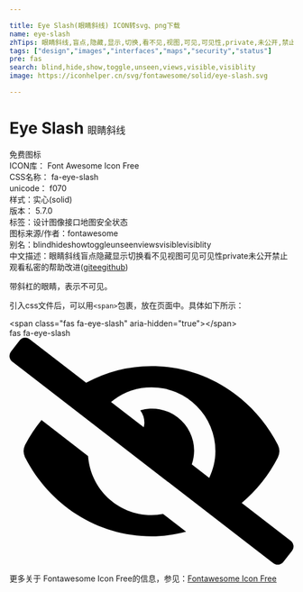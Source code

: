 ```yaml
---

title: Eye Slash(眼睛斜线) ICON转svg、png下载
name: eye-slash
zhTips: 眼睛斜线,盲点,隐藏,显示,切换,看不见,视图,可见,可见性,private,未公开,禁止观看,私密的
tags: ["design","images","interfaces","maps","security","status"]
pre: fas
search: blind,hide,show,toggle,unseen,views,visible,visiblity
image: https://iconhelper.cn/svg/fontawesome/solid/eye-slash.svg

---
```


# Eye Slash  <small style="font-size: 60%;font-weight: 100">眼睛斜线</small>


<div class="detail-page">
<p>
<span><span class="badge-success badge">免费图标</span> </span>
<br/>
<span>
ICON库：
<span class="badge-secondary badge">Font Awesome Icon Free</span> 
</span>
<br/>
<span>
CSS名称：
<span class="badge-secondary badge">fa-eye-slash</span> 
</span>
<br/>
<span>
unicode：
<span class="badge-secondary badge">f070</span> 
<copy-btn content='f070' btn-title=""></copy-btn>
<copy-btn :content='String.fromCodePoint(parseInt("f070", 16))' btn-title="复制U"></copy-btn>
</span><br/><span>样式：<span class="badge-light badge">实心(solid)</span></span>
<br/>
<span>
版本：
<span class="badge-secondary badge">5.7.0</span> 
</span><br/><span>标签：<span class="badge-light badge"><router-link to="/tags/design.html">设计</router-link></span><span class="badge-light badge"><router-link to="/tags/images.html">图像</router-link></span><span class="badge-light badge"><router-link to="/tags/interfaces.html">接口</router-link></span><span class="badge-light badge"><router-link to="/tags/maps.html">地图</router-link></span><span class="badge-light badge"><router-link to="/tags/security.html">安全</router-link></span><span class="badge-light badge"><router-link to="/tags/status.html">状态</router-link></span></span>
<br/>
<span>图标来源/作者：<span class="badge-light badge">fontawesome</span></span> 
<br/>
<span>别名：<span class="badge-light badge">blind</span><span class="badge-light badge">hide</span><span class="badge-light badge">show</span><span class="badge-light badge">toggle</span><span class="badge-light badge">unseen</span><span class="badge-light badge">views</span><span class="badge-light badge">visible</span><span class="badge-light badge">visiblity</span></span><br/><span class="zh-detail">中文描述：<span class="badge-primary badge">眼睛斜线</span><span class="badge-primary badge">盲点</span><span class="badge-primary badge">隐藏</span><span class="badge-primary badge">显示</span><span class="badge-primary badge">切换</span><span class="badge-primary badge">看不见</span><span class="badge-primary badge">视图</span><span class="badge-primary badge">可见</span><span class="badge-primary badge">可见性</span><span class="badge-primary badge">private</span><span class="badge-primary badge">未公开</span><span class="badge-primary badge">禁止观看</span><span class="badge-primary badge">私密的</span><span class="help-link"><span>帮助改进</span>(<a href="https://gitee.com/liuwave/icon-helper/edit/master/json/fontawesome/solid/eye-slash.json" target="_blank" rel="noopener noreferrer">gitee</a><a href="https://github.com/liuwave/icon-helper/edit/master/json/fontawesome/solid/eye-slash.json" target="_blank" rel="noopener noreferrer">github</a></span>)</span><br/>
</p>
</div><div class="description description alert alert-light">带斜杠的眼睛，表示不可见。</div>
<div class="alert alert-dark">
  <i class="fas fa-eye-slash fa-xs"></i>
  <i class="fas fa-eye-slash fa-sm"></i>
  <i class="fas fa-eye-slash fa-lg"></i>
  <i class="fas fa-eye-slash fa-2x"></i>
  <i class="fas fa-eye-slash fa-3x"></i>
  <i class="fas fa-eye-slash fa-5x"></i>
  <i class="fas fa-eye-slash fa-7x"></i>
</div>
<div>
  <p>引入css文件后，可以用<code>&lt;span&gt;</code>包裹，放在页面中。具体如下所示：    
  </p>
  <div class="alert alert-primary" style="font-size: 14px">
    &lt;span class="fas fa-eye-slash" aria-hidden="true"&gt;&lt;/span&gt;
    <copy-btn content='<span class="fas fa-eye-slash" aria-hidden="true"></span>'></copy-btn>
  </div>
  <div class="alert alert-secondary">
    <i class="fas fa-eye-slash"
    style="font-size: 24px"
    aria-hidden="true"></i> fas fa-eye-slash
    <copy-btn content="fas fa-eye-slash" btn-title="复制图标名称"></copy-btn>
  </div>
</div>
<div id="svg" class="svg-wrap">
<svg xmlns="http://www.w3.org/2000/svg" viewBox="0 0 640 512"><path d="M320 400c-75.85 0-137.25-58.71-142.9-133.11L72.2 185.82c-13.79 17.3-26.48 35.59-36.72 55.59a32.35 32.35 0 0 0 0 29.19C89.71 376.41 197.07 448 320 448c26.91 0 52.87-4 77.89-10.46L346 397.39a144.13 144.13 0 0 1-26 2.61zm313.82 58.1l-110.55-85.44a331.25 331.25 0 0 0 81.25-102.07 32.35 32.35 0 0 0 0-29.19C550.29 135.59 442.93 64 320 64a308.15 308.15 0 0 0-147.32 37.7L45.46 3.37A16 16 0 0 0 23 6.18L3.37 31.45A16 16 0 0 0 6.18 53.9l588.36 454.73a16 16 0 0 0 22.46-2.81l19.64-25.27a16 16 0 0 0-2.82-22.45zm-183.72-142l-39.3-30.38A94.75 94.75 0 0 0 416 256a94.76 94.76 0 0 0-121.31-92.21A47.65 47.65 0 0 1 304 192a46.64 46.64 0 0 1-1.54 10l-73.61-56.89A142.31 142.31 0 0 1 320 112a143.92 143.92 0 0 1 144 144c0 21.63-5.29 41.79-13.9 60.11z"/></svg>
</div>
<detail full-name='fa-eye-slash'></detail>

<Vssue title="关于“Eye Slash”的评论" />
    
<div><p>更多关于  Fontawesome Icon Free的信息，参见：<a target="_blank" href="https://iconhelper.cn/fontawesome.html">Fontawesome Icon Free</a>
</p></div>
